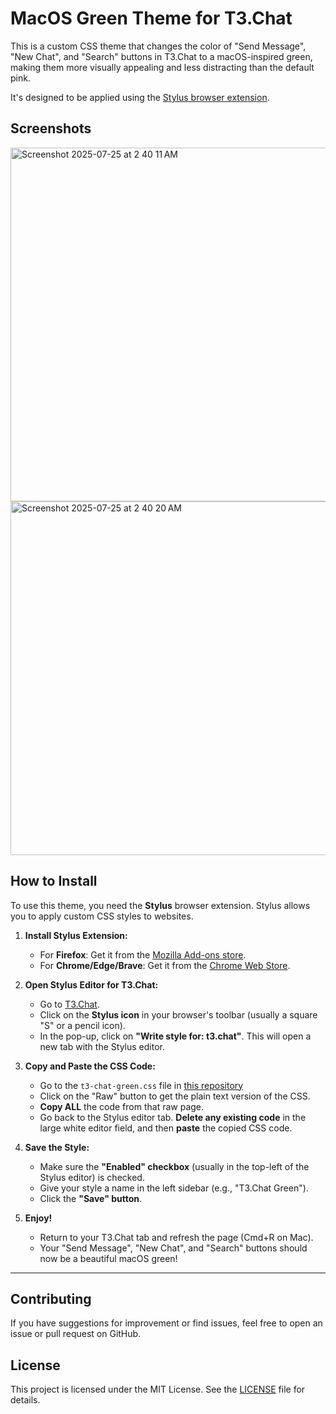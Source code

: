 # MacOS Green Theme for T3.Chat

This is a custom CSS theme that changes the color of "Send Message", "New Chat", and "Search" buttons in T3.Chat to a macOS-inspired green, making them more visually appealing and less distracting than the default pink.

It's designed to be applied using the [Stylus browser extension](https://github.com/openstyles/stylus).

## Screenshots
<img width="750" height="566" alt="Screenshot 2025-07-25 at 2 40 11 AM" src="https://github.com/user-attachments/assets/f389b9b0-5708-405d-837a-b0e8af1cdd1e" />
<img width="750" height="566" alt="Screenshot 2025-07-25 at 2 40 20 AM" src="https://github.com/user-attachments/assets/74054b9e-2355-4120-bc40-6e2fd56f0efe" />

## How to Install

To use this theme, you need the **Stylus** browser extension. Stylus allows you to apply custom CSS styles to websites.

1.  **Install Stylus Extension:**
    *   For **Firefox**: Get it from the [Mozilla Add-ons store](https://addons.mozilla.org/en-US/firefox/addon/styl-us/).
    *   For **Chrome/Edge/Brave**: Get it from the [Chrome Web Store](https://chromewebstore.google.com/detail/stylus/clngdbkpkpeebahjckkjfobafhncgmne).

2.  **Open Stylus Editor for T3.Chat:**
    *   Go to [T3.Chat](https://t3.chat/).
    *   Click on the **Stylus icon** in your browser's toolbar (usually a square "S" or a pencil icon).
    *   In the pop-up, click on **"Write style for: t3.chat"**. This will open a new tab with the Stylus editor.

3.  **Copy and Paste the CSS Code:**
    *   Go to the `t3-chat-green.css` file in [this repository](https://github.com/iva-zhu/T3-Chat-Green-Theme/blob/main/t3-chat-green.css)
    *   Click on the "Raw" button to get the plain text version of the CSS.
    *   **Copy ALL** the code from that raw page.
    *   Go back to the Stylus editor tab. **Delete any existing code** in the large white editor field, and then **paste** the copied CSS code.

4.  **Save the Style:**
    *   Make sure the **"Enabled" checkbox** (usually in the top-left of the Stylus editor) is checked.
    *   Give your style a name in the left sidebar (e.g., "T3.Chat Green").
    *   Click the **"Save" button**.

5.  **Enjoy!**
    *   Return to your T3.Chat tab and refresh the page (Cmd+R on Mac).
    *   Your "Send Message", "New Chat", and "Search" buttons should now be a beautiful macOS green!

---

## Contributing
If you have suggestions for improvement or find issues, feel free to open an issue or pull request on GitHub.

## License
This project is licensed under the MIT License. See the [LICENSE](LICENSE) file for details.
